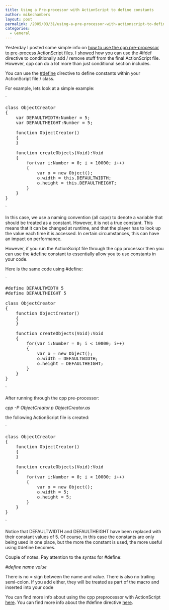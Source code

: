 ```yaml
---
title: Using a Pre-processor with ActionScript to define constants
author: mikechambers
layout: post
permalink: /2005/03/31/using-a-pre-processor-with-actionscript-to-define-constants/
categories:
  - General
---
```



Yesterday I posted some simple info on [how to use the cpp pre-processor to pre-process ActionScript files][1]. I [showed][1] how you can use the #ifdef directive to conditionally add / remove stuff from the final ActionScript file. However, cpp can do a lot more than just conditional section includes.

You can use the [#define][2] directive to define constants within your ActionScript file / class.

For example, lets look at a simple example:

<!--more-->

  
`
<pre>class ObjectCreator
{
    var DEFAULTWIDTH:Number = 5;
    var DEFAULTHEIGHT:Number = 5;

    function ObjectCreator()
    {
    }
    
    function createObjects(Void):Void
    {
        for(var i:Number = 0; i < 10000; i++)
        {
            var o = new Object();
            o.width = this.DEFAULTWIDTH;
            o.height = this.DEFAULTHEIGHT;
        }
    }   
}</pre>
<p>`

In this case, we use a naming convention (all caps) to denote a variable that should be treated as a constant. However, it is not a true constant. This means that it can be changed at runtime, and that the player has to look up the value each time it is accessed. In certain circumstances, this can have an impact on performance.

However, if you run the ActionScript file through the cpp processor then you can use the [#define][2] constant to essentially allow you to use constants in your code.

Here is the same code using #define:

`
<pre>#define DEFAULTWIDTH 5
#define DEFAULTHEIGHT 5

class ObjectCreator
{
    function ObjectCreator()
    {
    }
    
    function createObjects(Void):Void
    {
        for(var i:Number = 0; i < 10000; i++)
        {
            var o = new Object();
            o.width = DEFAULTWIDTH;
            o.height = DEFAULTHEIGHT;
        }
    }   
}</pre>
<p>`

After running through the cpp pre-processor:

*cpp -P ObjectCreator.p ObjectCreator.as*

the following ActionScript file is created:

`
<pre>class ObjectCreator
{
    function ObjectCreator()
    {
    }
    
    function createObjects(Void):Void
    {
        for(var i:Number = 0; i < 10000; i++)
        {
            var o = new Object();
            o.width = 5;
            o.height = 5;
        }
    }   
}</pre>
<p>`

Notice that DEFAULTWIDTH and DEFAULTHEIGHT have been replaced with their constant values of 5. Of course, in this case the constants are only being used in one place, but the more the constant is used, the more useful using #define becomes.

Couple of notes. Pay attention to the syntax for #define:

*#define name value*

There is no = sign between the name and value. There is also no trailing semi-colon. If you add either, they will be treated as part of the macro and inserted into your code

You can find more info about using the cpp preprocessor with ActionScript [here][1]. You can find more info about the #define directive [here][2].

 [1]: http://www.markme.com/mesh/archives/007367.cfm
 [2]: http://gcc.gnu.org/onlinedocs/cpp/Object_002dlike-Macros.html#Object_002dlike-Macros